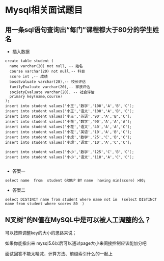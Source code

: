 

# Mysql相关面试题目



## 用一条sql语句查询出“每门”课程都大于80分的学生姓名

- 插入数据
```mysql
create table student (
  name varchar(20) not null, -- 姓名
  course varchar(20) not null,-- 科目
  score int ,-- 成绩
  bossEvaluate varchar(20),-- 校长评估
  familyEvaluate varchar(20),-- 家族评估
  societyEvaluate varchar(20), -- 社会评估
  primary key(name,course)
);
insert into student values('小王','数学','100','A','B','C');
insert into student values('小王','语文','100','A','B','C');
insert into student values('小王','英语','90','A','B','C');
insert into student values('小花','数学','90','A','A','A');
insert into student values('小花','语文','40','A','A','C');
insert into student values('小花','英语','10','A','B','C');
insert into student values('小虎','数学','25','C','B','C');
insert into student values('小虎','语文','10','A','C','C');

insert into student values('小小','数学','125','C','B','C');
insert into student values('小小','语文','110','A','C','C');
 

```

- 答案一

```mysql
select name  from  student GROUP BY name  having min(score) >80;
```

- 答案二
```mysql
select DISTINCT name from student where name not in  (select DISTINCT name from student where score< 80  )
```

## N叉树”的N值在MySQL中是可以被人工调整的么？

可以按照调整key的大小的思路来说；

如果你能指出来 mysql5.6以后可以通过page大小来间接控制应该能加分吧

面试回答不能太精减，计算方法、前缀索引什么的一起上


